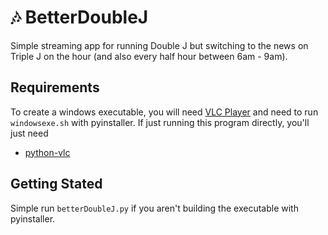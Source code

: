# :notes: BetterDoubleJ

Simple streaming app for running Double J but switching to the news on Triple J on the hour (and also every half hour between 6am - 9am).

## Requirements

To create a windows executable, you will need [VLC Player](https://www.videolan.org/vlc/) and need to run `windowsexe.sh` with pyinstaller. If just running this program directly, you'll just need

* [python-vlc](https://pypi.org/project/python-vlc/)

## Getting Stated 

Simple run `betterDoubleJ.py` if you aren't building the executable with pyinstaller.